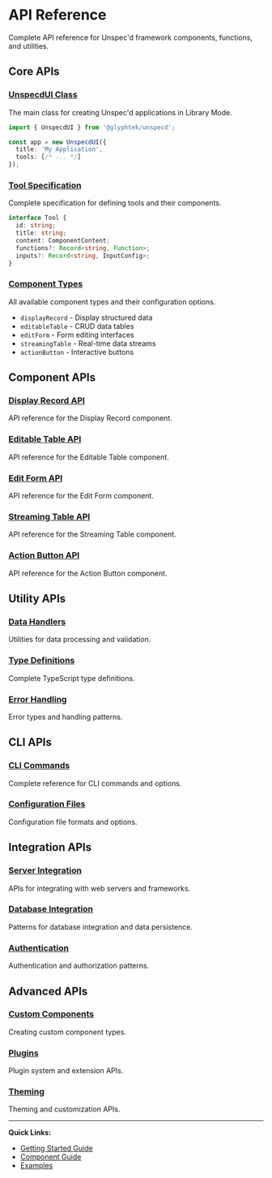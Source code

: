 # API Reference

Complete API reference for Unspec'd framework components, functions, and utilities.

## Core APIs

### [UnspecdUI Class](./unspecd-ui.md)
The main class for creating Unspec'd applications in Library Mode.

```typescript
import { UnspecdUI } from '@glyphtek/unspecd';

const app = new UnspecdUI({
  title: 'My Application',
  tools: [/* ... */]
});
```

### [Tool Specification](./tool-specification.md)
Complete specification for defining tools and their components.

```typescript
interface Tool {
  id: string;
  title: string;
  content: ComponentContent;
  functions?: Record<string, Function>;
  inputs?: Record<string, InputConfig>;
}
```

### [Component Types](./component-types.md)
All available component types and their configuration options.

- `displayRecord` - Display structured data
- `editableTable` - CRUD data tables
- `editForm` - Form editing interfaces
- `streamingTable` - Real-time data streams
- `actionButton` - Interactive buttons

## Component APIs

### [Display Record API](./components/display-record.md)
API reference for the Display Record component.

### [Editable Table API](./components/editable-table.md)
API reference for the Editable Table component.

### [Edit Form API](./components/edit-form.md)
API reference for the Edit Form component.

### [Streaming Table API](./components/streaming-table.md)
API reference for the Streaming Table component.

### [Action Button API](./components/action-button.md)
API reference for the Action Button component.

## Utility APIs

### [Data Handlers](./data-handlers.md)
Utilities for data processing and validation.

### [Type Definitions](./type-definitions.md)
Complete TypeScript type definitions.

### [Error Handling](./error-handling.md)
Error types and handling patterns.

## CLI APIs

### [CLI Commands](./cli-commands.md)
Complete reference for CLI commands and options.

### [Configuration Files](./configuration.md)
Configuration file formats and options.

## Integration APIs

### [Server Integration](./server-integration.md)
APIs for integrating with web servers and frameworks.

### [Database Integration](./database-integration.md)
Patterns for database integration and data persistence.

### [Authentication](./authentication.md)
Authentication and authorization patterns.

## Advanced APIs

### [Custom Components](./custom-components.md)
Creating custom component types.

### [Plugins](./plugins.md)
Plugin system and extension APIs.

### [Theming](./theming.md)
Theming and customization APIs.

---

**Quick Links:**
- [Getting Started Guide](../guide/getting-started.md)
- [Component Guide](../guide/components.md)
- [Examples](../examples/index.md) 